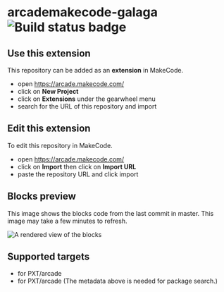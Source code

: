 # arcademakecode-galaga ![Build status badge](https://github.com/plattysoft/arcademakecode-galaga/workflows/MakeCode/badge.svg)



## Use this extension

This repository can be added as an **extension** in MakeCode.

* open https://arcade.makecode.com/
* click on **New Project**
* click on **Extensions** under the gearwheel menu
* search for the URL of this repository and import

## Edit this extension

To edit this repository in MakeCode.

* open https://arcade.makecode.com/
* click on **Import** then click on **Import URL**
* paste the repository URL and click import

## Blocks preview

This image shows the blocks code from the last commit in master.
This image may take a few minutes to refresh.

![A rendered view of the blocks](https://github.com/plattysoft/arcademakecode-galaga/raw/master/.makecode/blocks.png)

## Supported targets

* for PXT/arcade
* for PXT/arcade
(The metadata above is needed for package search.)

